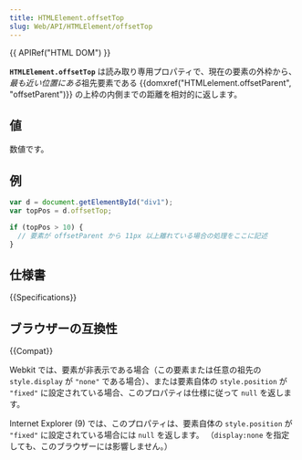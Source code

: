 ```yaml
---
title: HTMLElement.offsetTop
slug: Web/API/HTMLElement/offsetTop
---
```

{{ APIRef("HTML DOM") }}

**`HTMLElement.offsetTop`** は読み取り専用プロパティで、現在の要素の外枠から、*最も近い位置にある*祖先要素である {{domxref("HTMLelement.offsetParent", "offsetParent")}} の上枠の内側までの距離を相対的に返します。

## 値

数値です。

## 例

```js
var d = document.getElementById("div1");
var topPos = d.offsetTop;

if (topPos > 10) {
  // 要素が offsetParent から 11px 以上離れている場合の処理をここに記述
}
```

## 仕様書

{{Specifications}}

## ブラウザーの互換性

{{Compat}}

Webkit では、要素が非表示である場合（この要素または任意の祖先の `style.display` が `"none"` である場合）、または要素自体の `style.position` が `"fixed"` に設定されている場合、このプロパティは仕様に従って `null` を返します。

Internet Explorer (9) では、このプロパティは、要素自体の `style.position` が `"fixed"` に設定されている場合には `null` を返します。
（`display:none` を指定しても、このブラウザーには影響しません。）
